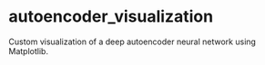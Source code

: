 # autoencoder_visualization
Custom visualization of a deep autoencoder neural network using Matplotlib.
